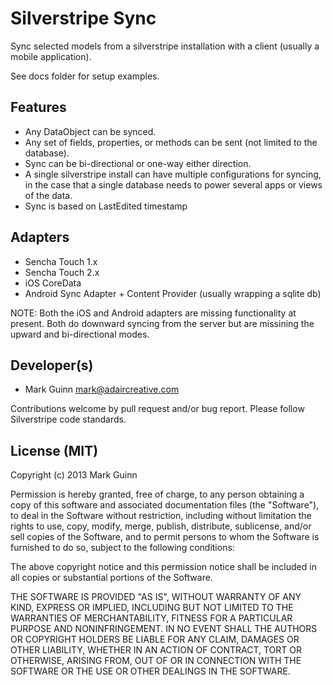 Silverstripe Sync
=================

Sync selected models from a silverstripe installation with a client (usually a mobile
application).

See docs folder for setup examples.


Features
--------
- Any DataObject can be synced.
- Any set of fields, properties, or methods can be sent (not limited to the database).
- Sync can be bi-directional or one-way either direction.
- A single silverstripe install can have multiple configurations for syncing, in the case
  that a single database needs to power several apps or views of the data.
- Sync is based on LastEdited timestamp


Adapters
--------
- Sencha Touch 1.x
- Sencha Touch 2.x
- iOS CoreData
- Android Sync Adapter + Content Provider (usually wrapping a sqlite db)

NOTE: Both the iOS and Android adapters are missing functionality at present. Both do
downward syncing from the server but are missining the upward and bi-directional modes.


Developer(s)
------------
- Mark Guinn <mark@adaircreative.com>

Contributions welcome by pull request and/or bug report.
Please follow Silverstripe code standards.


License (MIT)
-------------
Copyright (c) 2013 Mark Guinn

Permission is hereby granted, free of charge, to any person obtaining a copy of
this software and associated documentation files (the "Software"), to deal in
the Software without restriction, including without limitation the rights to use,
copy, modify, merge, publish, distribute, sublicense, and/or sell copies of the
Software, and to permit persons to whom the Software is furnished to do so, subject
to the following conditions:

The above copyright notice and this permission notice shall be included in all copies
or substantial portions of the Software.

THE SOFTWARE IS PROVIDED "AS IS", WITHOUT WARRANTY OF ANY KIND, EXPRESS OR IMPLIED,
INCLUDING BUT NOT LIMITED TO THE WARRANTIES OF MERCHANTABILITY, FITNESS FOR A PARTICULAR
PURPOSE AND NONINFRINGEMENT. IN NO EVENT SHALL THE AUTHORS OR COPYRIGHT HOLDERS BE LIABLE
FOR ANY CLAIM, DAMAGES OR OTHER LIABILITY, WHETHER IN AN ACTION OF CONTRACT, TORT OR
OTHERWISE, ARISING FROM, OUT OF OR IN CONNECTION WITH THE SOFTWARE OR THE USE OR OTHER
DEALINGS IN THE SOFTWARE.